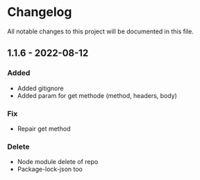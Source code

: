 # Changelog

All notable changes to this project will be documented in this file.

## 1.1.6 - 2022-08-12

### Added

- Added gitignore
- Added param for get methode (method, headers, body)

### Fix

- Repair get method

### Delete

- Node module delete of repo
- Package-lock-json too
